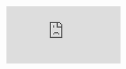 <link rel="stylesheet" href="/static/selfpaced/selfpaced.css" markdown="1">
<div markdown="1" id="lesson">

<div id="video" class="flex-video"><iframe src="https://player.vimeo.com/video/158978055" frameborder="0" webkitallowfullscreen="" mozallowfullscreen="" allowfullscreen=""></iframe></div>

</div>
